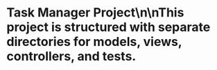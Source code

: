 # Task Manager Project\n\nThis project is structured with separate directories for models, views, controllers, and tests.
